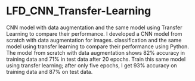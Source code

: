 # LFD_CNN_Transfer-Learning
CNN model with data augmentation and the same model using Transfer Learning to compare their performance.
I developed a CNN model from scratch with data augmentation for images.
classification and the same model using transfer learning to compare
their performance using Python.
The model from scratch with data augmentation shows 82% accuracy in
training data and 71% in test data after 20 epochs.
Train this same model using transfer learning; after only five epochs, I get
93% accuracy on training data and 87% on test data.

